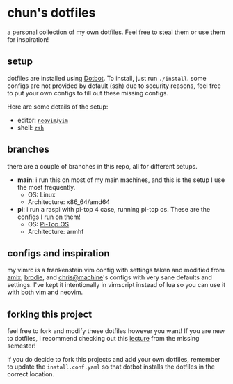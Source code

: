 # chun's dotfiles
a personal collection of my own dotfiles. Feel free to steal them or use them for inspiration!

## setup
dotfiles are installed using [Dotbot](https://github.com/anishathalye/dotbot).
To install, just run `./install`. some configs are not provided by default (ssh)
due to security reasons, feel free to put your own configs to fill out these missing configs.

Here are some details of the setup:
- editor: [`neovim`](https://github.com/neovim/neovim/)/[`vim`](https://github.com/vim/vim)
- shell: [`zsh`](https://www.zsh.org)

## branches
there are a couple of branches in this repo, all for different setups.
- **main**: i run this on most of my main machines, and this is the setup I use the most frequently.
  - OS: Linux
  - Architecture: x86_64/amd64
- **pi**: i run a raspi with pi-top 4 case, running pi-top os.
These are the configs I run on them!
  - OS: [Pi-Top OS](https://www.pi-top.com/resources/download-os)
  - Architecture: armhf

## configs and inspiration
my vimrc is a frankenstein vim config with settings taken and modified from [amix](https://github.com/amix/vimrc),
[brodie](https://github.com/BrodieRobertson/dotfiles), and [chris@machine](https://www.youtube.com/watch?v=gZCXaF-Lmco)'s
configs with very sane defaults and settings. I've kept it intentionally in vimscript instead of lua so you
can use it with both vim and neovim.

## forking this project
feel free to fork and modify these dotfiles however you want!
If you are new to dotfiles, I recommend checking out this
[lecture](https://missing.csail.mit.edu/2019/dotfiles/) from the missing semester!

if you do decide to fork this projects and add your own dotfiles, remember to update the `install.conf.yaml`
so that dotbot installs the dotfiles in the correct location.
